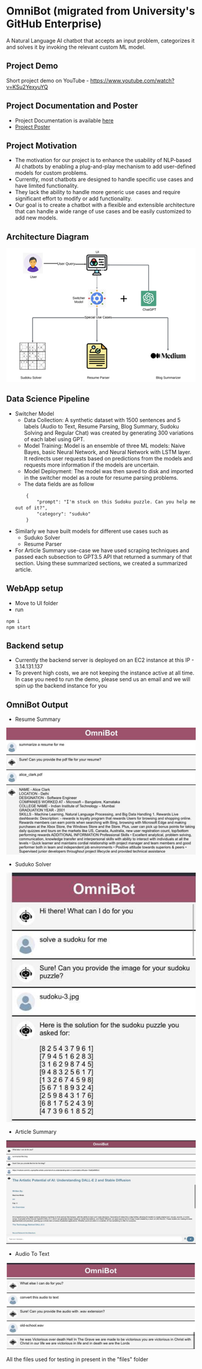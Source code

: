 # OmniBot (migrated from University's GitHub Enterprise)
A Natural Language AI chatbot that accepts an input problem, categorizes it and solves it by invoking the relevant custom ML model. 

## Project Demo
Short project demo on YouTube - https://www.youtube.com/watch?v=KSu2YexyuYQ

## Project Documentation and Poster
- Project Documentation is available [here](https://docs.google.com/document/d/1lO4cFfUmj0LciJELf5P9Y5nMdugfiKDmT5L8v7vtl5Y/edit)
- [Project Poster](https://drive.google.com/file/d/1VYATyNbGKM05yoRlV7AKhgA9t0ni6C6Y/view?usp=share_link)

## Project Motivation
- The motivation for our project is to enhance the usability of NLP-based AI chatbots by enabling a plug-and-play mechanism to add user-defined models for custom problems. 
- Currently, most chatbots are designed to handle specific use cases and have limited functionality.
- They lack the ability to handle more generic use cases and require significant effort to modify or add functionality.
- Our goal is to create a chatbot with a flexible and extensible architecture that can handle a wide range of use cases and be easily customized to add new models.

## Architecture Diagram
![Architecture Diagram](/Images/FinalProjectDiagram.png?raw=true "Architecture Diagram")

## Data Science Pipeline
- Switcher Model
    - Data Collection: A synthetic dataset with 1500 sentences and 5 labels (Audio to Text, Resume Parsing, Blog Summary, Sudoku Solving and Regular Chat) was created by generating 300 variations of each label using GPT.
    - Model Training: Model is an ensemble of three ML models: Naive Bayes, basic Neural Network, and Neural Network with LSTM layer. It redirects user requests based on predictions from the models and requests more information if the models are uncertain.
    - Model Deployment: The model was then saved to disk and imported in the switcher model as a route for resume parsing problems.
    - The data fields are as follow
    ```
        {
            "prompt": "I'm stuck on this Sudoku puzzle. Can you help me out of it?",
            "category": "suduko"
        }
    ```
- Similarly we have built models for different use cases such as 
    - Suduko Solver
    - Resume Parser
- For Article Summary use-case we have used scraping techniques and passed each subsection to GPT3.5 API that returned a summary of that section. Using these summarized sections, we created a summarized article.

## WebApp setup
- Move to UI folder
- run 
```
npm i
npm start
```

## Backend setup
- Currently the backend server is deployed on an EC2 instance at this IP - 3.14.131.137
- To prevent high costs, we are not keeping the instance active at all time. In case you need to run the demo, please send us an email and we will spin up the backend instance for you

## OmniBot Output
- Resume Summary

![Resume Summary](/Images/ResumeSummary.png?raw=true "Resume Summary")

- Suduko Solver

![Sudoku Solver](/Images/SudokuSolver.png?raw=true "Sudoku Solver")
- Article Summary

![Article Summary](/Images/ArticleSummary.png?raw=true "Article Summary")

- Audio To Text

![Audio To Text](/Images/AudioToText.png?raw=true "Audio To Text")

All the files used for testing in present in the "files" folder
